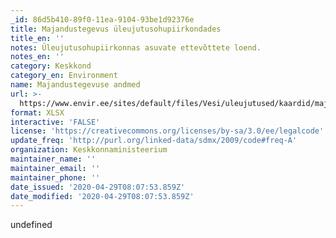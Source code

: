 ```yaml
---
_id: 86d5b410-89f0-11ea-9104-93be1d92376e
title: Majandustegevus üleujutusohupiirkondades
title_en: ''
notes: Üleujutusohupiirkonnas asuvate ettevõttete loend.
notes_en: ''
category: Keskkond
category_en: Environment
name: Majandustegevuse andmed
url: >-
  https://www.envir.ee/sites/default/files/Vesi/uleujutused/kaardid/majandustegevuse_andmed_lisa5.xlsx
format: XLSX
interactive: 'FALSE'
license: 'https://creativecommons.org/licenses/by-sa/3.0/ee/legalcode'
update_freq: 'http://purl.org/linked-data/sdmx/2009/code#freq-A'
organization: Keskkonnaministeerium
maintainer_name: ''
maintainer_email: ''
maintainer_phone: ''
date_issued: '2020-04-29T08:07:53.859Z'
date_modified: '2020-04-29T08:07:53.859Z'
---
```

undefined
